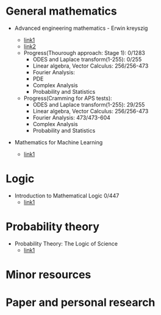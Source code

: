 # General mathematics
- Advanced engineering mathematics - Erwin kreyszig  
  - [link1](https://soaneemrana.org/onewebmedia/ADVANCED%20ENGINEERING%20MATHEMATICS%20BY%20ERWIN%20ERESZIG1.pdf)
  - [link2](http://webpages.iust.ac.ir/jazbi/books/10Edition-ErwinKreyszig-AdvancedEngineeringMathematics.pdf)
  - Progress(Thourough approach: Stage 1): 0/1283
    - ODES and Laplace transform(1-255): 0/255
    - Linear algebra, Vector Calculus: 256/256-473
    - Fourier Analysis: 
    - PDE
    - Complex Analysis
    - Probability and Statistics
  - Progress(Cramming for APS tests):
    - ODES and Laplace transform(1-255): 29/255
    - Linear algebra, Vector Calculus: 256/256-473
    - Fourier Analysis: 473/473-604
    - Complex Analysis
    - Probability and Statistics


- Mathematics for Machine Learning
  - [link1](https://mml-book.github.io/book/mml-book.pdf)

# Logic
- Introduction to Mathematical Logic 0/447
  - [link1](https://www.karlin.mff.cuni.cz/~krajicek/mendelson.pdf)

# Probability theory
- Probability Theory: The Logic of Science
  - [link1](http://www.med.mcgill.ca/epidemiology/hanley/bios601/GaussianModel/JaynesProbabilityTheory.pdf)

# Minor resources

# Paper and personal research